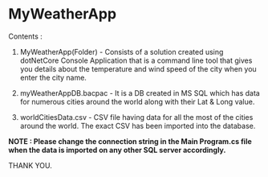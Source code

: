 # MyWeatherApp

Contents :

1. MyWeatherApp(Folder) - Consists of a solution created using dotNetCore Console Application that is a command line tool that gives you details about the temperature and wind speed of the city when you enter the city name.

2. myWeatherAppDB.bacpac - It is a DB created in MS SQL which has data for numerous cities around the world along with their Lat & Long value. 

3. worldCitiesData.csv - CSV file having data for all the most of the cities around the world. The exact CSV has been imported into the database.
   
**NOTE : Please change the connection string in the Main Program.cs file when the data is imported on any other SQL server accordingly.**

THANK YOU.
